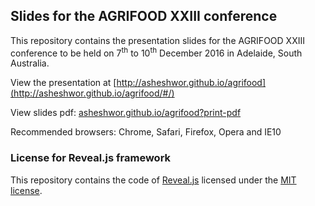 ## Slides for the AGRIFOOD XXIII conference

This repository contains the presentation slides for the AGRIFOOD XXIII conference to be held on 7<sup>th</sup> to 10<sup>th</sup> December 2016 in Adelaide, South Australia.

View the presentation at [http://asheshwor.github.io/agrifood](http://asheshwor.github.io/agrifood/#/)

View slides pdf: [asheshwor.github.io/agrifood?print-pdf](http://asheshwor.github.io/agrifood?print-pdf)

Recommended browsers: Chrome, Safari, Firefox, Opera and IE10

### License for Reveal.js framework

This repository contains the code of [Reveal.js](https://github.com/hakimel/reveal.js) licensed under the [MIT license](https://github.com/asheshwor/agrifood/blob/master/LICENSE).
